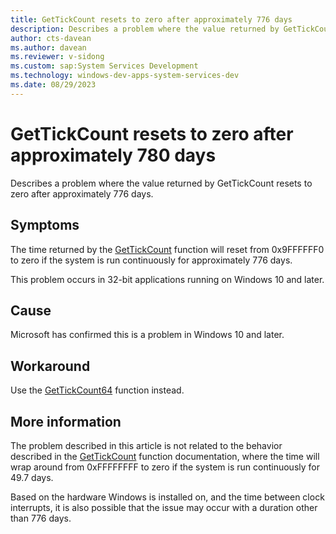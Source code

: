 ```yaml
---
title: GetTickCount resets to zero after approximately 776 days
description: Describes a problem where the value returned by GetTickCount resets to zero after approximately 776 days.
author: cts-davean
ms.author: davean
ms.reviewer: v-sidong
ms.custom: sap:System Services Development
ms.technology: windows-dev-apps-system-services-dev
ms.date: 08/29/2023
---
```


# GetTickCount resets to zero after approximately 780 days

Describes a problem where the value returned by GetTickCount resets to zero after approximately 776 days.

## Symptoms

The time returned by the [GetTickCount](https://learn.microsoft.com/windows/win32/api/sysinfoapi/nf-sysinfoapi-gettickcount) function will reset from 0x9FFFFFF0 to zero if the system is run continuously for approximately 776 days.

This problem occurs in 32-bit applications running on Windows 10 and later.

## Cause

Microsoft has confirmed this is a problem in Windows 10 and later.

## Workaround

Use the [GetTickCount64](https://learn.microsoft.com/windows/win32/api/sysinfoapi/nf-sysinfoapi-gettickcount64) function instead.

## More information

The problem described in this article is not related to the behavior described in the [GetTickCount](https://learn.microsoft.com/windows/win32/api/sysinfoapi/nf-sysinfoapi-gettickcount) function documentation, where the time will wrap around from 0xFFFFFFFF to zero if the system is run continuously for 49.7 days.

Based on the hardware Windows is installed on, and the time between clock interrupts, it is also possible that the issue may occur with a duration other than 776 days.
